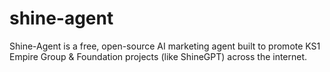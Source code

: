 # shine-agent
Shine-Agent is a free, open-source AI marketing agent built to promote KS1 Empire Group &amp; Foundation projects (like ShineGPT) across the internet.
